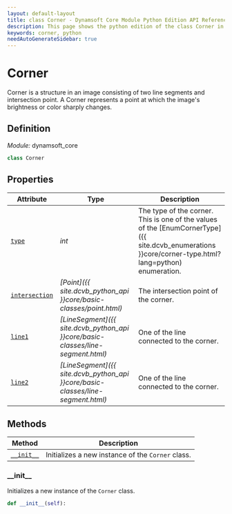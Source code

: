 ```yaml
---
layout: default-layout
title: class Corner - Dynamsoft Core Module Python Edition API Reference
description: This page shows the python edition of the class Corner in Dynamsoft Core Module.
keywords: corner, python
needAutoGenerateSidebar: true
---
```


# Corner

Corner is a structure in an image consisting of two line segments and intersection point. A Corner represents a point at which the image's brightness or color sharply changes.

## Definition

*Module:* dynamsoft_core

```python
class Corner 
```

## Properties
  
| Attribute | Type | Description |
|---------- | ---- | ----------- |
| [`type`](#type) | *int* | The type of the corner. This is one of the values of the [EnumCornerType]({{ site.dcvb_enumerations }}core/corner-type.html?lang=python) enumeration. |
| [`intersection`](#intersection) | *[Point]({{ site.dcvb_python_api }}core/basic-classes/point.html)* | The intersection point of the corner. |
| [`line1`](#line1) | *[LineSegment]({{ site.dcvb_python_api }}core/basic-classes/line-segment.html)* | One of the line connected to the corner. |
| [`line2`](#line2) | *[LineSegment]({{ site.dcvb_python_api }}core/basic-classes/line-segment.html)* | One of the line connected to the corner. |

## Methods

| Method               | Description |
|----------------------|-------------|
| [`__init__`](#__init__) | Initializes a new instance of the `Corner` class. |

### \_\_init\_\_

Initializes a new instance of the `Corner` class.

```python
def __init__(self):
```

